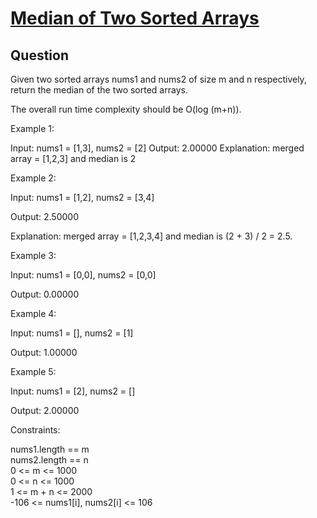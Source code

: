 # [Median of Two Sorted Arrays](https://leetcode.com/problems/median-of-two-sorted-arrays/)
## Question
Given two sorted arrays nums1 and nums2 of size m and n respectively, return the median of the two sorted arrays.

The overall run time complexity should be O(log (m+n)).

 

Example 1:

Input: nums1 = [1,3], nums2 = [2]
Output: 2.00000
Explanation: merged array = [1,2,3] and median is 2
  
Example 2:

Input: nums1 = [1,2], nums2 = [3,4]

Output: 2.50000

Explanation: merged array = [1,2,3,4] and median is (2 + 3) / 2 = 2.5.  

Example 3:

Input: nums1 = [0,0], nums2 = [0,0]

Output: 0.00000  

Example 4:

Input: nums1 = [], nums2 = [1]

Output: 1.00000

Example 5:

Input: nums1 = [2], nums2 = []

Output: 2.00000  

Constraints:

nums1.length == m  
nums2.length == n  
0 <= m <= 1000  
0 <= n <= 1000  
1 <= m + n <= 2000  
-106 <= nums1[i], nums2[i] <= 106